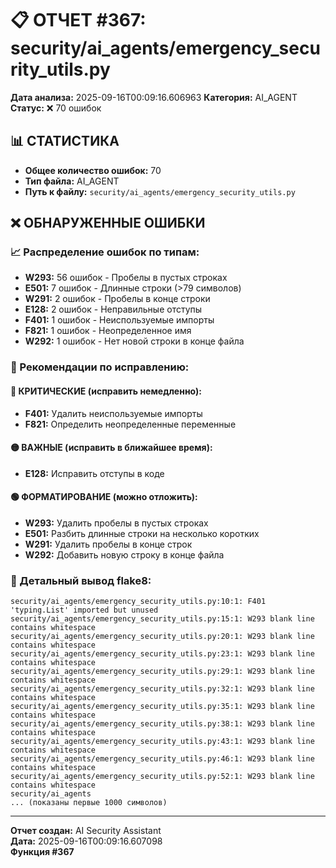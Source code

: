 # 📋 ОТЧЕТ #367: security/ai_agents/emergency_security_utils.py

**Дата анализа:** 2025-09-16T00:09:16.606963
**Категория:** AI_AGENT
**Статус:** ❌ 70 ошибок

## 📊 СТАТИСТИКА

- **Общее количество ошибок:** 70
- **Тип файла:** AI_AGENT
- **Путь к файлу:** `security/ai_agents/emergency_security_utils.py`

## ❌ ОБНАРУЖЕННЫЕ ОШИБКИ

### 📈 Распределение ошибок по типам:

- **W293:** 56 ошибок - Пробелы в пустых строках
- **E501:** 7 ошибок - Длинные строки (>79 символов)
- **W291:** 2 ошибок - Пробелы в конце строки
- **E128:** 2 ошибок - Неправильные отступы
- **F401:** 1 ошибок - Неиспользуемые импорты
- **F821:** 1 ошибок - Неопределенное имя
- **W292:** 1 ошибок - Нет новой строки в конце файла

### 🎯 Рекомендации по исправлению:

#### 🔴 КРИТИЧЕСКИЕ (исправить немедленно):
- **F401:** Удалить неиспользуемые импорты
- **F821:** Определить неопределенные переменные

#### 🟡 ВАЖНЫЕ (исправить в ближайшее время):
- **E128:** Исправить отступы в коде

#### 🟢 ФОРМАТИРОВАНИЕ (можно отложить):
- **W293:** Удалить пробелы в пустых строках
- **E501:** Разбить длинные строки на несколько коротких
- **W291:** Удалить пробелы в конце строк
- **W292:** Добавить новую строку в конце файла

### 📝 Детальный вывод flake8:

```
security/ai_agents/emergency_security_utils.py:10:1: F401 'typing.List' imported but unused
security/ai_agents/emergency_security_utils.py:15:1: W293 blank line contains whitespace
security/ai_agents/emergency_security_utils.py:20:1: W293 blank line contains whitespace
security/ai_agents/emergency_security_utils.py:23:1: W293 blank line contains whitespace
security/ai_agents/emergency_security_utils.py:29:1: W293 blank line contains whitespace
security/ai_agents/emergency_security_utils.py:32:1: W293 blank line contains whitespace
security/ai_agents/emergency_security_utils.py:35:1: W293 blank line contains whitespace
security/ai_agents/emergency_security_utils.py:38:1: W293 blank line contains whitespace
security/ai_agents/emergency_security_utils.py:43:1: W293 blank line contains whitespace
security/ai_agents/emergency_security_utils.py:46:1: W293 blank line contains whitespace
security/ai_agents/emergency_security_utils.py:52:1: W293 blank line contains whitespace
security/ai_agents
... (показаны первые 1000 символов)
```

---
**Отчет создан:** AI Security Assistant  
**Дата:** 2025-09-16T00:09:16.607098  
**Функция #367**
